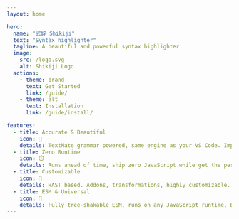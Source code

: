 ```yaml
---
layout: home

hero:
  name: "式辞 Shikiji"
  text: "Syntax highlighter"
  tagline: A beautiful and powerful syntax highlighter
  image:
    src: /logo.svg
    alt: Shikiji Logo
  actions:
    - theme: brand
      text: Get Started
      link: /guide/
    - theme: alt
      text: Installation
      link: /guide/install/

features:
  - title: Accurate & Beautiful
    icon: 🌈
    details: TextMate grammar powered, same engine as your VS Code. Improves with VS Code.
  - title: Zero Runtime
    icon: ⏱️
    details: Runs ahead of time, ship zero JavaScript while get the perfect syntax highlight.
  - title: Customizable
    icon: 🧩
    details: HAST based. Addons, transformations, highly customizable.
  - title: ESM & Universal
    icon: 🎄
    details: Fully tree-shakable ESM, runs on any JavaScript runtime, Browser, Node.js, Cloudflare Workers, etc.
---
```


<HomeDemo />
